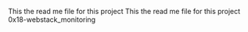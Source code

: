 This the read me file for this project 
This the read me file for this project 0x18-webstack_monitoring 
